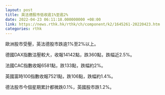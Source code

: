 ```yaml
---
layout: post
title: 英法德股市低收逾1%至逾2%
date: 2022-04-23 06:11:18.000000000 +08:00
link: https://news.rthk.hk/rthk/ch/component/k2/1645261-20220423.htm
categories: rthk
---
```


歐洲股市受壓，英法德股市跌逾1%至2%以上。

德國DAX指數沽壓較大，收報14142點，跌360點，跌幅近2.5%。

法國CAC指數收報6581點，跌133點，跌幅約2%。

英國富時100指數收報7521點，跌106點，跌幅約1.4%。

德法股市今個星期累計都微跌0.1%，英國股市跌1.2%。
